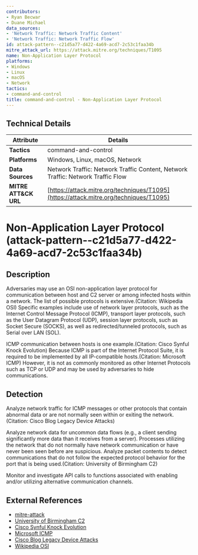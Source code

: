 ```yaml
---
contributors:
- Ryan Becwar
- Duane Michael
data_sources:
- 'Network Traffic: Network Traffic Content'
- 'Network Traffic: Network Traffic Flow'
id: attack-pattern--c21d5a77-d422-4a69-acd7-2c53c1faa34b
mitre_attack_url: https://attack.mitre.org/techniques/T1095
name: Non-Application Layer Protocol
platforms:
- Windows
- Linux
- macOS
- Network
tactics:
- command-and-control
title: command-and-control - Non-Application Layer Protocol
---
```


## Technical Details

| Attribute | Details |
|-----------|----------|
| **Tactics** | command-and-control |
| **Platforms** | Windows, Linux, macOS, Network |
| **Data Sources** | Network Traffic: Network Traffic Content, Network Traffic: Network Traffic Flow |
| **MITRE ATT&CK URL** | [https://attack.mitre.org/techniques/T1095](https://attack.mitre.org/techniques/T1095) |

# Non-Application Layer Protocol (attack-pattern--c21d5a77-d422-4a69-acd7-2c53c1faa34b)

## Description
Adversaries may use an OSI non-application layer protocol for communication between host and C2 server or among infected hosts within a network. The list of possible protocols is extensive.(Citation: Wikipedia OSI) Specific examples include use of network layer protocols, such as the Internet Control Message Protocol (ICMP), transport layer protocols, such as the User Datagram Protocol (UDP), session layer protocols, such as Socket Secure (SOCKS), as well as redirected/tunneled protocols, such as Serial over LAN (SOL).

ICMP communication between hosts is one example.(Citation: Cisco Synful Knock Evolution) Because ICMP is part of the Internet Protocol Suite, it is required to be implemented by all IP-compatible hosts.(Citation: Microsoft ICMP) However, it is not as commonly monitored as other Internet Protocols such as TCP or UDP and may be used by adversaries to hide communications.

## Detection
Analyze network traffic for ICMP messages or other protocols that contain abnormal data or are not normally seen within or exiting the network.(Citation: Cisco Blog Legacy Device Attacks)

Analyze network data for uncommon data flows (e.g., a client sending significantly more data than it receives from a server). Processes utilizing the network that do not normally have network communication or have never been seen before are suspicious. Analyze packet contents to detect communications that do not follow the expected protocol behavior for the port that is being used.(Citation: University of Birmingham C2) 

Monitor and investigate API calls to functions associated with enabling and/or utilizing alternative communication channels.

## External References
- [mitre-attack](https://attack.mitre.org/techniques/T1095)
- [University of Birmingham C2](https://arxiv.org/ftp/arxiv/papers/1408/1408.1136.pdf)
- [Cisco Synful Knock Evolution](https://blogs.cisco.com/security/evolution-of-attacks-on-cisco-ios-devices)
- [Microsoft ICMP](http://support.microsoft.com/KB/170292)
- [Cisco Blog Legacy Device Attacks](https://community.cisco.com/t5/security-blogs/attackers-continue-to-target-legacy-devices/ba-p/4169954)
- [Wikipedia OSI](http://en.wikipedia.org/wiki/List_of_network_protocols_%28OSI_model%29)
